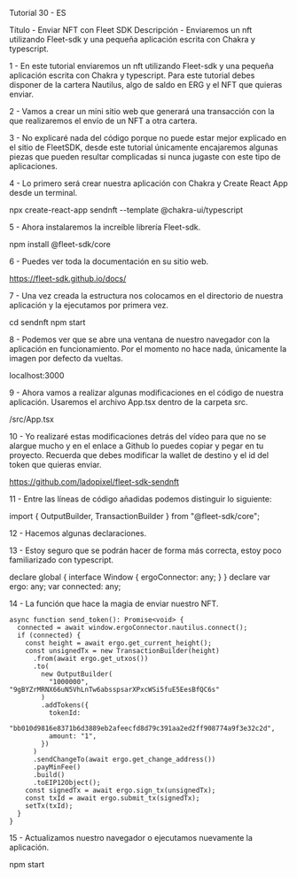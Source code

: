 Tutorial 30 - ES

Título - Enviar NFT con Fleet SDK
Descripción - Enviaremos un nft utilizando Fleet-sdk y una pequeña aplicación escrita con Chakra y typescript.

1 - En este tutorial enviaremos un nft utilizando Fleet-sdk y una pequeña aplicación escrita con Chakra y typescript. Para este tutorial debes disponer de la cartera Nautilus, algo de saldo en ERG y el NFT que quieras enviar.

2 - Vamos a crear un mini sitio web que generará una transacción con la que realizaremos el envío de un NFT a otra cartera.

3 - No explicaré nada del código porque no puede estar mejor explicado en el sitio de FleetSDK, desde este tutorial únicamente encajaremos algunas piezas que pueden resultar complicadas si nunca jugaste con este tipo de aplicaciones.

4 - Lo primero será crear nuestra aplicación con Chakra y Create React App desde un terminal.

npx create-react-app sendnft --template @chakra-ui/typescript

5 - Ahora instalaremos la increíble librería Fleet-sdk.

npm install @fleet-sdk/core

6 - Puedes ver toda la documentación en su sitio web. 

https://fleet-sdk.github.io/docs/

7 - Una vez creada la estructura nos colocamos en el directorio de nuestra aplicación y la ejecutamos por primera vez.

cd sendnft
npm start

8 - Podemos ver que se abre una ventana de nuestro navegador con la aplicación en funcionamiento. Por el momento no hace nada, únicamente la imagen por defecto da vueltas.

localhost:3000

9 - Ahora vamos a realizar algunas modificaciones en el código de nuestra aplicación. Usaremos el archivo App.tsx dentro de la carpeta src.

/src/App.tsx

10 - Yo realizaré estas modificaciones detrás del vídeo para que no se alargue mucho y en el enlace a Github lo puedes copiar y pegar en tu proyecto. Recuerda que debes modificar la wallet de destino y el id del token que quieras enviar.

https://github.com/ladopixel/fleet-sdk-sendnft

11 - Entre las líneas de código añadidas podemos distinguir lo siguiente:

import { OutputBuilder, TransactionBuilder } from "@fleet-sdk/core";

12 - Hacemos algunas declaraciones. 

13 - Estoy seguro que se podrán hacer de forma más correcta, estoy poco familiarizado con typescript.

declare global {
      interface Window {
          ergoConnector: any;
      }
}
declare var ergo: any;
var connected: any;

14 - La función que hace la magia de enviar nuestro NFT.

    async function send_token(): Promise<void> { 
      connected = await window.ergoConnector.nautilus.connect(); 
      if (connected) {
        const height = await ergo.get_current_height();
        const unsignedTx = new TransactionBuilder(height)
          .from(await ergo.get_utxos())
          .to(
            new OutputBuilder(
              "1000000", "9gBYZrMRNX66uN5VhLnTw6absspsarXPxcWSi5fuE5EesBfQC6s"
            )
            .addTokens({ 
              tokenId: 
                "bb010d9816e8371b6d3889eb2afeecfd8d79c391aa2ed2ff908774a9f3e32c2d",
              amount: "1", 
            }) 
          )
          .sendChangeTo(await ergo.get_change_address())
          .payMinFee()
          .build()
          .toEIP12Object();
        const signedTx = await ergo.sign_tx(unsignedTx);
        const txId = await ergo.submit_tx(signedTx);
        setTx(txId);
      }
    }

15 - Actualizamos nuestro navegador o ejecutamos nuevamente la aplicación.

npm start

